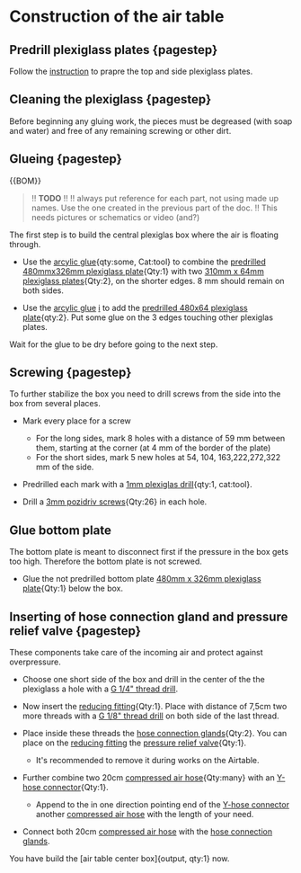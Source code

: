 # Construction of the air table

## Predrill plexiglass plates {pagestep}

Follow the [instruction](Predrill.md) to prapre the top and side plexiglass plates.

## Cleaning the plexiglass {pagestep}

Before beginning any gluing work, the pieces must be degreased (with soap and water) and free of any remaining screwing or other dirt.

## Glueing {pagestep}

{{BOM}}

>!! **TODO**
>!!
>!! always put reference for each part, not using made up names. Use the one created in the previous part of the doc.
>!! This needs pictures or schematics or video (and?)


The first step is to build the central plexiglas box where the air is floating through. 

- Use the [arcylic glue](tools.yml#acrifix_192){qty:some, Cat:tool} to combine the [predrilled 480mmx326mm plexiglass plate](fromstep){Qty:1} with two [310mm x 64mm plexiglass plates](plexiglass.yml#310x64pg){Qty:2}, on the shorter edges. 8 mm should remain on both sides. 


- Use the [arcylic glue](tools.yml#acrifix_192) [i](glueingadvise.md) to add the [predrilled 480x64 plexiglass plate](fromstep){qty:2}. Put some glue on the 3 edges touching other plexiglas plates.

Wait for the glue to be dry before going to the next step.

## Screwing {pagestep}

To further stabilize the box you need to drill screws from the side into the box from several places. 

- Mark every place for a screw
    - For the long sides, mark 8 holes with a distance of 59 mm between them, starting at the corner (at 4 mm of the border of the plate)
    - For the short sides, mark 5 new holes at 54, 104, 163,222,272,322 mm of the side.

- Predrilled each mark with a [1mm plexiglas drill](tools.yml#1mmdrill){qty:1, cat:tool}.  

- Drill a [3mm pozidriv screws](screws.yml#3mm_pozidriv){Qty:26} in each hole.

## Glue bottom plate

The bottom plate is meant to disconnect first if the pressure in the box gets too high. Therefore the bottom plate is not screwed.

- Glue the not predrilled bottom plate [480mm x 326mm plexiglass plate](plexiglass.yml#480x326pg){Qty:1} below the box.

## Inserting of hose connection gland and pressure relief valve {pagestep}

These components take care of the incoming air and protect against overpressure.

- Choose one short side of the box and drill in the center of the the plexiglass a hole with a [G 1/4" thread drill](tools.yml#G1_4_thread_drill). 

- Now insert the [reducing fitting](connectors.yml#R_1_4_R_1_4_reducing_fitting){Qty:1}. Place with distance of 7,5cm two more threads with a [G 1/8" thread drill](tools.yml#G1_8_thread_drill) on both side of the last thread. 

- Place inside these threads the [hose connection glands](connectors.yml#SV_Ges_8_R_1_8){Qty:2}. You can place on the [reducing fitting](connectors.yml#R_1_4_R_1_4_reducing_fitting) the [pressure relief valve](connectors.yml#pressure_relief_valve){Qty:1}. 

    - It's recommended to remove it during works on the Airtable. 

- Further combine two 20cm [compressed air hose](connectors.yml#compressed_air_hose){Qty:many} with an [Y-hose connector](connectors.yml#YS_Ges_8){Qty:1}. 
    - Append to the in one direction pointing end of the [Y-hose connector](connectors.yml#YS_Ges_8) another [compressed air hose](connectors.yml#compressed_air_hose) with the length of your need. 

- Connect both 20cm [compressed air hose](connectors.yml#compressed_air_hose) with the [hose connection glands](connectors.yml#SV_Ges_8_R_1_8).






You have build the [air table center box]{output, qty:1} now.


